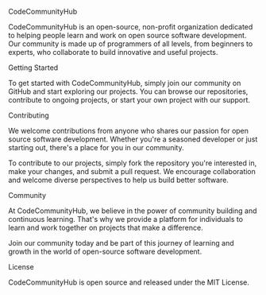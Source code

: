 CodeCommunityHub

CodeCommunityHub is an open-source, non-profit organization dedicated to helping people learn and work on open source software development. Our community is made up of programmers of all levels, from beginners to experts, who collaborate to build innovative and useful projects.

Getting Started

To get started with CodeCommunityHub, simply join our community on GitHub and start exploring our projects. You can browse our repositories, contribute to ongoing projects, or start your own project with our support. 


Contributing

We welcome contributions from anyone who shares our passion for open source software development. Whether you're a seasoned developer or just starting out, there's a place for you in our community.

To contribute to our projects, simply fork the repository you're interested in, make your changes, and submit a pull request. We encourage collaboration and welcome diverse perspectives to help us build better software.


Community

At CodeCommunityHub, we believe in the power of community building and continuous learning. That's why we provide a platform for individuals to learn and work together on projects that make a difference.

Join our community today and be part of this journey of learning and growth in the world of open-source software development.

License

CodeCommunityHub is open source and released under the MIT License.
